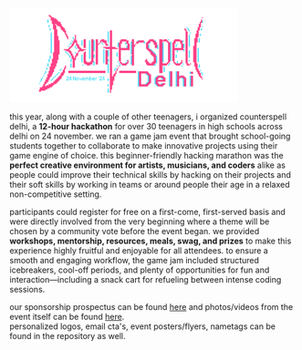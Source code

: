 <img src="logo/final-logo.png" style="text-align: center; width: 400px">

this year, along with a couple of other teenagers, i organized counterspell delhi, a **12-hour hackathon** for over 30 teenagers in high schools across delhi on 24 november. we ran a game jam event that brought school-going students together to collaborate to make innovative projects using their game engine of choice. this beginner-friendly hacking marathon was the **perfect creative environment for artists, musicians, and coders** alike as people could improve their technical skills by hacking on their projects and their soft skills by working in teams or around people their age in a relaxed non-competitive setting.

participants could register for free on a first-come, first-served basis and were directly involved from the very beginning where a theme will be chosen by a community vote before the event began. we provided **workshops, mentorship, resources, meals, swag, and prizes** to make this experience highly fruitful and enjoyable for all attendees. to ensure a smooth and engaging workflow, the game jam included structured icebreakers, cool-off periods, and plenty of opportunities for fun and interaction—including a snack cart for refueling between intense coding sessions. 

our sponsorship prospectus can be found [here](#) and photos/videos from the event itself can be found [here](#). <br>
personalized logos, email cta's, event posters/flyers, nametags can be found in the repository as well.

